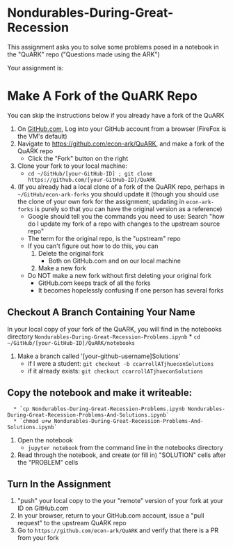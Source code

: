 # Nondurables-During-Great-Recession

This assignment asks you to solve some problems posed in a notebook in the "QuARK" repo ("Questions made using the ARK")

Your assignment is:

# Make A Fork of the QuARK Repo 

You can skip the instructions below if you already have a fork of the QuARK

1. On [GitHub.com](https://github.com), Log into your GitHub account from a browser (FireFox is the VM's default)
1. Navigate to https://github.com/econ-ark/QuARK, and make a fork of the QuARK repo
   * Click the "Fork" button on the right
1. Clone your fork to your local machine:
   * `cd ~/GitHub/[your-GitHub-ID] ; git clone https://github.com/[your-GitHub-ID]/QuARK`
1. (If you already had a local clone of a fork of the QuARK repo, perhaps in `~/GitHub/econ-ark-forks` you should update it (though you should use the clone of your own fork for the assignment; updating in `econ-ark-forks` is purely so that you can have the original version as a reference)
   * Google should tell you the commands you need to use: Search "how do I update my fork of a repo with changes to the upstream source repo"
   * The term for the original repo, is the "upstream" repo
   * If you can't figure out how to do this, you can
      1. Delete the original fork 
		 * Both on GitHub.com and on our local machine
	  1. Make a new fork
   * Do NOT make a new fork without first deleting your original fork
      * GitHub.com keeps track of all the forks
	  * It becomes hopelessly confusing if one person has several forks

## Checkout A Branch Containing Your Name

In your local copy of your fork of the QuARK, you will find in the notebooks directory `Nondurables-During-Great-Recession-Problems.ipynb`
	  * `cd ~/GitHub/[your-GitHub-ID]/QuARK/notebooks`
   1. Make a branch called '[your-github-username]Solutions'
	  * if I were a student: `git checkout -b ccarrollATjhueconSolutions`
	  * if it already exists: `git checkout ccarrollATjhueconSolutions`

## Copy the notebook and make it writeable:
      * `cp Nondurables-During-Great-Recession-Problems.ipynb Nondurables-During-Great-Recession-Problems-And-Solutions.ipynb`
	  * `chmod u+w Nondurables-During-Great-Recession-Problems-And-Solutions.ipynb`
   1. Open the notebook
      * `jupyter notebook` from the command line in the notebooks directory
   1.  Read through the notebook, and create (or fill in) "SOLUTION" cells after the "PROBLEM" cells

## Turn In the Assignment
   1. "push" your local copy to the your "remote" version of your fork at your ID on GitHub.com
   1. In your browser, return to your GitHub.com account, issue a "pull request" to the upstream QuARK repo
   1. Go to `https://github.com/econ-ark/QuARK` and verify that there is a PR from your fork
